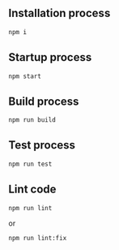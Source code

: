 ## Installation process
```bash
npm i
```

## Startup process
```bash
npm start
```

## Build process
```bash
npm run build
```

## Test process
```bash
npm run test
```

## Lint code
```bash
npm run lint
```
or 
```bash
npm run lint:fix
```
